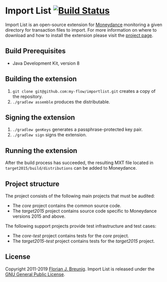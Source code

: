# Import List [![Build Status](https://travis-ci.org/my-flow/importlist.svg?branch=master)](https://travis-ci.org/my-flow/importlist)

Import List is an open-source extension for
[Moneydance](http://www.moneydance.com) monitoring a given directory for
transaction files to import. For more information on where to download and how
to install the extension please visit the
[project page](http://my-flow.github.io/importlist/).

## Build Prerequisites
* Java Development Kit, version 8

## Building the extension
1. `git clone git@github.com:my-flow/importlist.git` creates a copy of the
repository.
2. `./gradlew assemble` produces the distributable.

## Signing the extension
1. `./gradlew genKeys` generates a passphrase-protected key pair.
2. `./gradlew sign` signs the extension.

## Running the extension
After the build process has succeeded, the resulting MXT file located in
`target2015/build/distributions` can be added to Moneydance.

## Project structure
The project consists of the following main projects that must be audited:
- The *core* project contains the common source code.
- The *target2015* project contains source code specific to Moneydance
versions 2015 and above.

The following support projects provide test infrastructure and test cases:
- The *core-test* project contains tests for the *core* project.
- The *target2015-test* project contains tests for the *target2015* project.

## License
Copyright 2011-2019 [Florian J. Breunig](http://www.my-flow.com). Import List
is released under the
[GNU General Public License](http://www.gnu.org/licenses/gpl.html).
